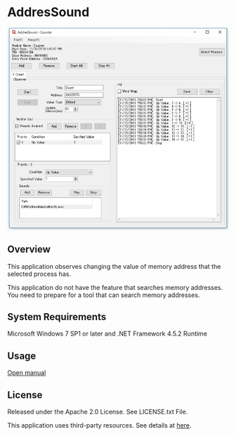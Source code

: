 # AddresSound

<img src="Docs/images/default/screen.JPG">

## Overview
This application observes changing the value of memory address that the selected process has.

This application do not have the feature that searches memory addresses. You need to prepare for a tool that can search memory addresses.

## System Requirements
Microsoft Windows 7 SP1 or later and .NET Framework 4.5.2 Runtime

## Usage
<a href="https://tkpphr.github.io/AddresSound/Docs/manual.html">Open manual</a>

## License
Released under the Apache 2.0 License.
See LICENSE.txt File.

This application uses third-party resources.
See details at <a href="https://tkpphr.github.io/AddresSound/Docs/notices.html">here</a>.